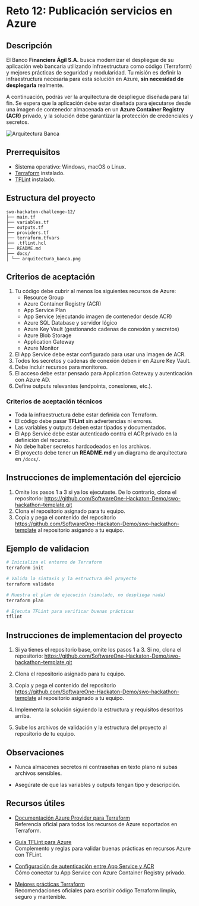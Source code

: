 # Reto 12: Publicación servicios en Azure

## Descripción

El Banco **Financiera Ágil S.A.** busca modernizar el despliegue de su aplicación web bancaria utilizando infraestructura como código (Terraform) y mejores prácticas de seguridad y modularidad. Tu misión es definir la infraestructura necesaria para esta solución en Azure, **sin necesidad de desplegarla** realmente.

A continuación, podrás ver la arquitectura de despliegue diseñada para tal fin. Se espera que la aplicación debe estar diseñada para ejecutarse desde una imagen de contenedor almacenada en un **Azure Container Registry (ACR)** privado, y la solución debe garantizar la protección de credenciales y secretos.

![Arquitectura Banca](https://github.com/SoftwareOne-Hackaton-Demo/swo-hackathon-template/blob/main/challenge_12/docs/arquitectura_banca.png)

## Prerrequisitos
- Sistema operativo: Windows, macOS o Linux.
- [Terraform](https://www.terraform.io/downloads) instalado.
- [TFLint](https://github.com/terraform-linters/tflint) instalado.

## Estructura del proyecto
```
swo-hackaton-challenge-12/
├── main.tf
├── variables.tf
├── outputs.tf
├── providers.tf
├── terraform.tfvars
├── .tflint.hcl
├── README.md
├── docs/
│ └── arquitectura_banca.png
```

## Criterios de aceptación

 1. Tu código debe cubrir al menos los siguientes recursos de Azure:
    - Resource Group
    - Azure Container Registry (ACR)
    - App Service Plan
    - App Service (ejecutando imagen de contenedor desde ACR)
    - Azure SQL Database y servidor lógico
    - Azure Key Vault (gestionando cadenas de conexión y secretos)
    - Azure Blob Storage
    - Application Gateway
    - Azure Monitor
2. El App Service debe estar configurado para usar una imagen de ACR.
3. Todos los secretos y cadenas de conexión deben ir en Azure Key Vault.
4. Debe incluir recursos para monitoreo.
5. El acceso debe estar pensado para Application Gateway y autenticación con Azure AD.
6. Define outputs relevantes (endpoints, conexiones, etc.).

### Criterios de aceptación técnicos
- Toda la infraestructura debe estar definida con Terraform.
- El código debe pasar **TFLint** sin advertencias ni errores.
- Las variables y outputs deben estar tipados y documentados.
- El App Service debe estar autenticado contra el ACR privado en la definición del recurso.
- No debe haber secretos hardcodeados en los archivos.
- El proyecto debe tener un **README.md** y un diagrama de arquitectura en `/docs/`.


## Instrucciones de implementación del ejercicio

1. Omite los pasos 1 a 3 si ya los ejecutaste. De lo contrario, clona el repositorio:
   https://github.com/SoftwareOne-Hackaton-Demo/swo-hackathon-template.git
2. Clona el repositorio asignado para tu equipo.
3. Copia y pega el contenido del repositorio https://github.com/SoftwareOne-Hackaton-Demo/swo-hackathon-template al repositorio asigando a tu equipo.

## Ejemplo de validacion

```bash
# Inicializa el entorno de Terraform
terraform init

# Valida la sintaxis y la estructura del proyecto
terraform validate

# Muestra el plan de ejecución (simulado, no despliega nada)
terraform plan

# Ejecuta TFLint para verificar buenas prácticas
tflint

```

## Instrucciones de implementacion del proyecto 
1. Si ya tienes el repositorio base, omite los pasos 1 a 3. Si no, clona el repositorio:
https://github.com/SoftwareOne-Hackaton-Demo/swo-hackathon-template.git

2. Clona el repositorio asignado para tu equipo.

3. Copia y pega el contenido del repositorio https://github.com/SoftwareOne-Hackaton-Demo/swo-hackathon-template al repositorio asignado a tu equipo.

4. Implementa la solución siguiendo la estructura y requisitos descritos arriba.

5. Sube los archivos de validación y la estructura del proyecto al repositorio de tu equipo.

## Observaciones
- Nunca almacenes secretos ni contraseñas en texto plano ni subas archivos sensibles.

- Asegúrate de que las variables y outputs tengan tipo y descripción.

## Recursos útiles

- [Documentación Azure Provider para Terraform](https://registry.terraform.io/providers/hashicorp/azurerm/latest/docs)  
  Referencia oficial para todos los recursos de Azure soportados en Terraform.

- [Guía TFLint para Azure](https://github.com/terraform-linters/tflint-ruleset-azure)  
  Complemento y reglas para validar buenas prácticas en recursos Azure con TFLint.

- [Configuración de autenticación entre App Service y ACR](https://learn.microsoft.com/es-es/azure/app-service/containers/tutorial-custom-docker-image#configure-container-registry)  
  Cómo conectar tu App Service con Azure Container Registry privado.

- [Mejores prácticas Terraform](https://developer.hashicorp.com/terraform/tutorials/configuration-language/best-practices)  
  Recomendaciones oficiales para escribir código Terraform limpio, seguro y mantenible.


